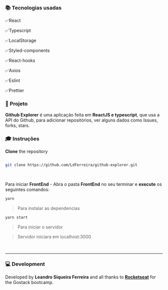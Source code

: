 



### :books: Tecnologias usadas

✅React



✅Typescript



✅LocalStorage



✅Styled-components



✅React-hooks



✅Axios



✅Eslint



✅Prettier



### :rocket: Projeto

**Github Explorer** é uma aplicação feita em **ReactJS e typescript**, que usa a API do Github, para adicionar repositórios, ver alguns dados como Issues, forks, stars.



### :mortar_board: Instruções

**Clone** the repository

```bash

git clone https://github.com/LdFerreira/github-explorer.git

```



<br>



Para iniciar **FrontEnd** - Abra o pasta **FrontEnd** no seu terminar e  **execute** os seguintes comandos:

```bash
yarn
```
>Para instalar as dependencias
```bash
yarn start
```
>Para iniciar o servidor

>Servidor iniciara em localhost:3000



<br>







---

### :computer: Development

Developed by **Leandro Siqueira Ferreira** and all thanks to **[Rocketseat](https://rocketseat.com.br/)** for the Gostack bootcamp.
